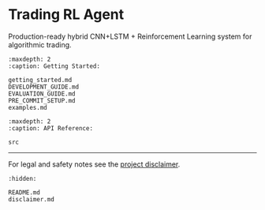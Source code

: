 # Trading RL Agent

Production-ready hybrid CNN+LSTM + Reinforcement Learning system for algorithmic trading.

```{toctree}
:maxdepth: 2
:caption: Getting Started:

getting_started.md
DEVELOPMENT_GUIDE.md
EVALUATION_GUIDE.md
PRE_COMMIT_SETUP.md
examples.md
```

```{toctree}
:maxdepth: 2
:caption: API Reference:

src
```

---

For legal and safety notes see the [project disclaimer](disclaimer.md).

```{toctree}
:hidden:

README.md
disclaimer.md
```
